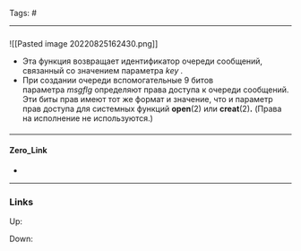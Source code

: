 Tags: #
***
###
![[Pasted image 20220825162430.png]]
- Эта функция возвращает идентификатор очереди сообщений, связанный со значением параметра _key ._
- При создании очереди вспомогательные 9 битов параметра _msgflg_ определяют права доступа к очереди сообщений. Эти биты прав имеют тот же формат и значение, что и параметр прав доступа для системных функций **open**(2) или **creat**(2)**.** (Права на исполнение не используются.)

####

***
#### Zero_Link
- 
***
### Links
Up:

Down:


